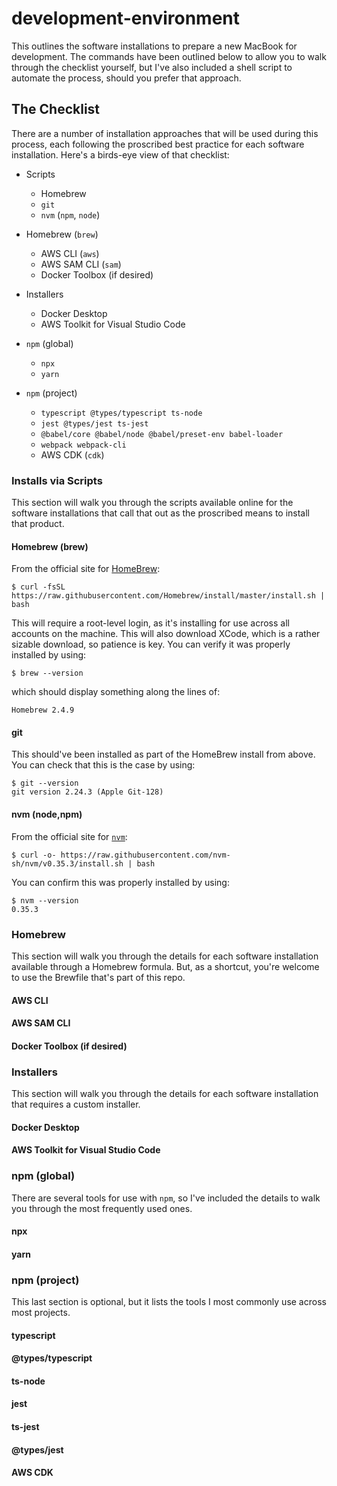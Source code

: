 # development-environment
This outlines the software installations to prepare a new MacBook for development. The commands have been outlined below to allow you to walk through the checklist yourself, but I've also included a shell script to automate the process, should you prefer that approach.

## The Checklist
There are a number of installation approaches that will be used during this process, each following the proscribed best practice for each software installation. Here's a birds-eye view of that checklist:

* Scripts
  * Homebrew
  * `git`
  * `nvm` (`npm`, `node`)

* Homebrew (`brew`)
  * AWS CLI (`aws`)
  * AWS SAM CLI (`sam`)
  * Docker Toolbox (if desired)

* Installers
  * Docker Desktop
  * AWS Toolkit for Visual Studio Code

* `npm` (global)
  * `npx`
  * `yarn`

* `npm` (project)
  * `typescript @types/typescript ts-node`
  * `jest @types/jest ts-jest`
  * `@babel/core @babel/node @babel/preset-env babel-loader`
  * `webpack webpack-cli`
  *  AWS CDK (`cdk`)

### Installs via Scripts
This section will walk you through the scripts available online for the software installations that call that out as the proscribed means to install that product.

#### Homebrew (brew)
From the official site for [HomeBrew](https://brew.sh):
```
$ curl -fsSL https://raw.githubusercontent.com/Homebrew/install/master/install.sh | bash
```
This will require a root-level login, as it's installing for use across all accounts on the machine. This will also download XCode, which is a rather sizable download, so patience is key. You can verify it was properly installed by using:
```
$ brew --version
```
which should display something along the lines of:
```
Homebrew 2.4.9
```

#### git
This should've been installed as part of the HomeBrew install from above. You can check that this is the case by using:
```
$ git --version
git version 2.24.3 (Apple Git-128)
```

#### nvm (node,npm)
From the official site for [`nvm`](https://github.com/nvm-sh/nvm):
```
$ curl -o- https://raw.githubusercontent.com/nvm-sh/nvm/v0.35.3/install.sh | bash
```
You can confirm this was properly installed by using:
```
$ nvm --version
0.35.3
```

### Homebrew
This section will walk you through the details for each software installation available through a Homebrew formula. But, as a shortcut, you're welcome to use the Brewfile that's part of this repo.

#### AWS CLI
#### AWS SAM CLI
#### Docker Toolbox (if desired)

### Installers
This section will walk you through the details for each software installation that requires a custom installer.

#### Docker Desktop
#### AWS Toolkit for Visual Studio Code

### npm (global)
There are several tools for use with `npm`, so I've included the details to walk you through the most frequently used ones.

#### npx
#### yarn

### npm (project)
This last section is optional, but it lists the tools I most commonly use across most projects.

#### typescript
#### @types/typescript
#### ts-node
#### jest
#### ts-jest
#### @types/jest
#### AWS CDK
